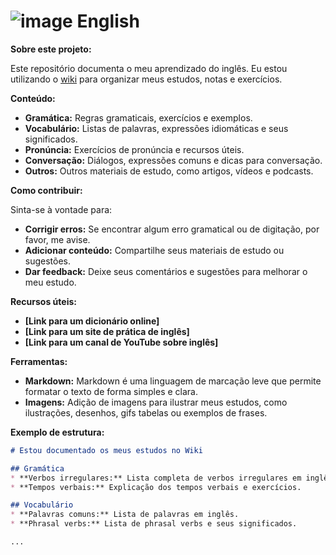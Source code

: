 # ![image](https://github.com/user-attachments/assets/567b8ef3-3c31-4d0b-a8c1-3670f016808f) English


**Sobre este projeto:**

Este repositório documenta o meu aprendizado do inglês. Eu estou utilizando o [wiki](https://github.com/DeiseFreire/English/wiki) para organizar meus estudos, notas e exercícios. 

**Conteúdo:**

* **Gramática:** Regras gramaticais, exercícios e exemplos.
* **Vocabulário:** Listas de palavras, expressões idiomáticas e seus significados.
* **Pronúncia:** Exercícios de pronúncia e recursos úteis.
* **Conversação:** Diálogos, expressões comuns e dicas para conversação.
* **Outros:** Outros materiais de estudo, como artigos, vídeos e podcasts.

**Como contribuir:**

Sinta-se à vontade para:

* **Corrigir erros:** Se encontrar algum erro gramatical ou de digitação, por favor, me avise.
* **Adicionar conteúdo:** Compartilhe seus materiais de estudo ou sugestões.
* **Dar feedback:** Deixe seus comentários e sugestões para melhorar o meu estudo.

**Recursos úteis:**

* **[Link para um dicionário online]**
* **[Link para um site de prática de inglês]**
* **[Link para um canal de YouTube sobre inglês]**


**Ferramentas:**

* **Markdown:** Markdown é uma linguagem de marcação leve que permite formatar o texto de forma simples e clara.
* **Imagens:** Adição de imagens para ilustrar meus estudos, como ilustrações, desenhos, gifs tabelas ou exemplos de frases.

**Exemplo de estrutura:**

```markdown
# Estou documentado os meus estudos no Wiki

## Gramática
* **Verbos irregulares:** Lista completa de verbos irregulares em inglês.
* **Tempos verbais:** Explicação dos tempos verbais e exercícios.

## Vocabulário
* **Palavras comuns:** Lista de palavras em inglês.
* **Phrasal verbs:** Lista de phrasal verbs e seus significados.

...
